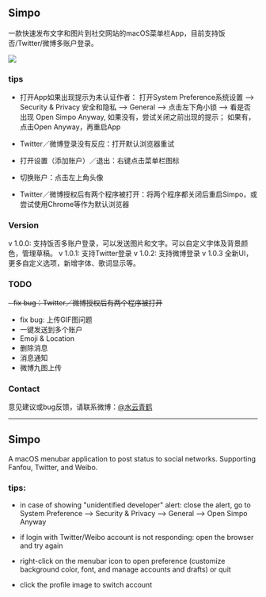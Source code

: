 ## Simpo
一款快速发布文字和图片到社交网站的macOS菜单栏App，目前支持饭否/Twitter/微博多账户登录。

![](https://github.com/KeliCheng/Simpo/blob/master/Screen%20Shot%202017-01-27%20at%2022.06.51.png?raw=true)

### tips
- 打开App如果出现提示为未认证作者：
	打开System Preference系统设置 --> Security & Privacy 安全和隐私 --> General --> 点击左下角小锁 --> 
	看是否出现 Open Simpo Anyway, 如果没有，尝试关闭之前出现的提示； 如果有，点击Open Anyway，再重启App

- Twitter／微博登录没有反应：打开默认浏览器重试

- 打开设置（添加账户）／退出：右键点击菜单栏图标

- 切换账户：点击左上角头像

- Twitter／微博授权后有两个程序被打开：将两个程序都关闭后重启Simpo，或尝试使用Chrome等作为默认浏览器


### Version
v 1.0.0: 支持饭否多账户登录，可以发送图片和文字。可以自定义字体及背景颜色，管理草稿。
v 1.0.1: 支持Twitter登录
v 1.0.2: 支持微博登录
v 1.0.3 全新UI，更多自定义选项，新增字体、歌词显示等。

### TODO
~~- fix bug：Twitter／微博授权后有两个程序被打开~~
- fix bug: 上传GIF图问题
- 一键发送到多个账户
- Emoji & Location
- 删除消息
- 消息通知
- 微博九图上传

### Contact
意见建议或bug反馈，请联系微博：[@水云青鹤](http://weibo.com/shuiyunqinghe)

----------

## Simpo
A macOS menubar application to post status to social networks. Supporting Fanfou, Twitter, and Weibo. 

### tips: 
- in case of showing "unidentified developer" alert: close the alert, go to System Preference --> Security & Privacy --> General --> Open Simpo Anyway 

- if login with Twitter/Weibo account is not responding: open the browser and try again 

- right-click on the menubar icon to open preference (customize background color, font, and manage accounts and drafts) or quit 

- click the profile image to switch account 


